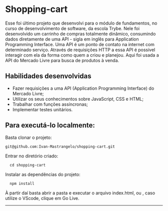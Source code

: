 # Shopping-cart

Esse foi último projeto que desenvolvi para o módulo de fundamentos, no curso de desenvolvimento de software, da escola Trybe. Nele foi desenvolvido um carrinho de compras totalmente dinâmico, consumindo dados diretamente de uma API - sigla em inglês para Application Programming Interface. Uma API é um ponto de contato na internet com determinado serviço. Através de requisições HTTP a essa API é possível interagir com ela da forma como quem a criou e planejou. Aqui foi usada a API do Mercado Livre para busca de produtos à venda. 

## Habilidades desenvolvidas

- Fazer requisições a uma API (Application Programming Interface) do Mercado Livre;
- Utilizar os seus conhecimentos sobre JavaScript, CSS e HTML;
- Trabalhar com funções assíncronas;
- Implementar testes unitários.

## Para executá-lo localmente:

Basta clonar o projeto:
```
git@github.com:Ivan-Mastrangelo/shopping-cart.git
```
Entrar no diretório criado:
```
  cd shopping-cart
  ```
Instalar as dependências do projeto:
```
  npm install
  ```
À partir daí basta abrir a pasta e executar o arquivo index.html, ou , caso utilize o VScode, clique em Go Live.

---
